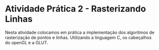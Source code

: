 # Atividade Prática 2 - Rasterizando Linhas
  Nesta atividade colocamos em prática a implementação dos algoritmos de rasterização de pontos e linhas.
  Utilizando a linguagem C, os cabeçalhos do openGL e a GLUT.
